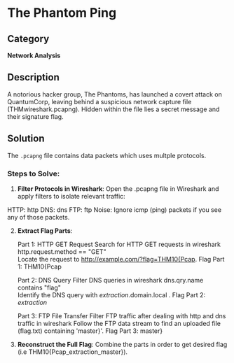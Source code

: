 # The Phantom Ping

## Category
**Network Analysis**

## Description
A notorious hacker group, The Phantoms, has launched a covert attack on QuantumCorp, leaving behind a suspicious network capture file (THMwireshark.pcapng). Hidden within the file lies a secret message and their signature flag.

## Solution

The `.pcapng` file contains data packets which uses multple protocols.


### Steps to Solve:

1. **Filter Protocols in Wireshark**:
Open the .pcapng file in Wireshark and apply filters to isolate relevant traffic:

HTTP: http
DNS: dns
FTP: ftp
Noise: Ignore icmp (ping) packets if you see any of those packets.

2. **Extract Flag Parts**:
   
     Part 1: HTTP GET Request
     Search for HTTP GET requests in wireshark 
     http.request.method == "GET"  
     Locate the request to http://example.com/?flag=THM10{Pcap.
Flag Part 1: THM10{Pcap


     Part 2: DNS Query
     Filter DNS queries in wireshark
     dns.qry.name contains "flag"  
     Identify the DNS query with _extraction_.domain.local .
Flag Part 2: _extraction_


     Part 3: FTP File Transfer
     Filter FTP traffic after dealing with http and dns traffic in wireshark
     Follow the FTP data stream to find an uploaded file (flag.txt) containing 'master}'.
Flag Part 3: master}

3. **Reconstruct the Full Flag**:
   Combine the parts in order to get desired flag (i.e THM10{Pcap_extraction_master}).



